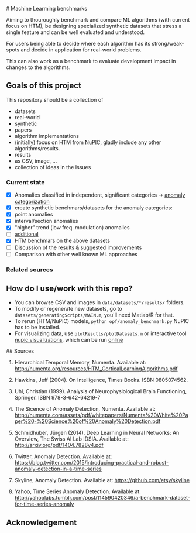 # Machine Learming benchmarks

Aiming to thouroughly benchmark and compare ML algorithms (with current focus on HTM), be designing specialized synthetic datasets that stress a single feature and can be well evaluated and understood. 

For users being able to decide where each algorithm has its strong/weak-spots and decide in application for real-world problems. 

This can also work as a benchmark to evaluate development impact in changes to the algorithms. 


## Goals of this project

This repository should be a collection of
* datasets
 * real-world
 * synthetic
* papers
* algorithm implementations
 * (initially) focus on HTM from [NuPIC](https://github.com/numenta/nupic), gladly include any other algorithms/results.
* results
 * as CSV, image, ...
* collection of ideas in the Issues

### Current state

- [x] Anomalies classified in independent, significant categories -> [anomaly categorization](https://github.com/breznak/neural.benchmark/issues/2)
- [x] create synthetic benchmars/datasets for the anomaly categories:
 - [x] point anomalies
 - [x] interval/section anomalies
 - [x] "higher" trend (low freq. modulation) anomalies
 - [ ] [additional](https://github.com/breznak/neural.benchmark/labels/dataset)
- [x] HTM benchmars on the above datasets
 - [ ] Discussion of the results & suggested improvements
 - [ ] Comparison with other well known ML approaches

### Related sources


## How do I use/work with this repo?

* You can browse CSV and images in `data/datasets/*/results/` folders.
* To modify or regenerate new datasets, go to `datasets/generatingScripts/MAIN.m`, you'll need Matlab/R for that.
* To rerun (HTM/NuPIC) models, `python opf/anomaly_benchmark.py` NuPIC has to be installed.
* For visualizing data, use `plotResutls/plotDatasets.m` or interactive tool [nupic.visualizations](https://github.com/nupic-community/nupic.visualizations), which can be run [online](https://nupic-visualizations.firebaseapp.com/)


## Sources

1.	Hierarchical Temporal Memory, Numenta. Available at: http://numenta.org/resources/HTM_CorticalLearningAlgorithms.pdf

2.	Hawkins, Jeff (2004). On Intelligence, Times Books. ISBN 0805074562.

3.	Uhl, Christian (1999). Analysis of Neurophysiological Brain Functioning, Springer. ISBN 978-3-642-64219-7

4.	The Sicence of Anomaly Detection, Numenta. Available at: http://numenta.com/assets/pdf/whitepapers/Numenta%20White%20Paper%20-%20Science%20of%20Anomaly%20Detection.pdf

5.	Schmidhuber, Jürgen (2014). Deep Learning in Neural Networks: An Overview, The Swiss AI Lab IDSIA. Available at: http://arxiv.org/pdf/1404.7828v4.pdf

6.	Twitter, Anomaly Detection. Available at: https://blog.twitter.com/2015/introducing-practical-and-robust-anomaly-detection-in-a-time-series

7.	Skyline, Anomaly Detection. Available at: https://github.com/etsy/skyline

8.	Yahoo, Time Series Anomaly Detection. Available at: http://yahoolabs.tumblr.com/post/114590420346/a-benchmark-dataset-for-time-series-anomaly


## Acknowledgement

